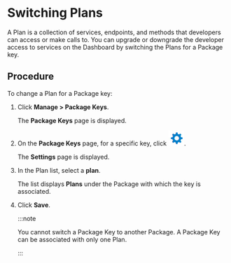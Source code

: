﻿---
sidebar_position: 6
---

# Switching Plans

<head>
  <meta name="guidename" content="API Management"/>
  <meta name="context" content="GUID-300ce307-7f94-4038-98fb-0507880f5191"/>
</head>

A Plan is a collection of services, endpoints, and methods that developers can access or make calls to. You can upgrade or downgrade the developer access to services on the Dashboard by switching the Plans for a Package key. 

## Procedure

To change a Plan for a Package key:

1. Click **Manage > Package Keys**. 

   The **Package Keys** page is displayed. 

2. On the **Package Keys** page, for a specific key, click ![](../../Images/edit.jpg). 

   The **Settings** page is displayed. 

3. In the Plan list, select a **plan**. 

   The list displays **Plans** under the Package with which the key is associated. 

4. Click **Save**. 

   :::note
   
   You cannot switch a Package Key to another Package. A Package Key can be associated with only one Plan. 

   :::
